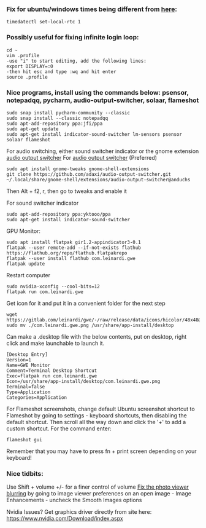 ### Fix for ubuntu/windows times being different from [here](https://askubuntu.com/questions/169376/clock-time-is-off-on-dual-boot):
```
timedatectl set-local-rtc 1
```

### Possibly useful for fixing infinite login loop:
```
cd ~
vim .profile
-use "i" to start editing, add the following lines:
export DISPLAY=:0
-then hit esc and type :wq and hit enter
source .profile
```

### Nice programs, install using the commands below: psensor, notepadqq, pycharm, audio-output-switcher, solaar, flameshot
```
sudo snap install pycharm-community --classic
sudo snap install --classic notepadqq
sudo apt-add-repository ppa:jfi/ppa
sudo apt-get update
sudo apt-get install indicator-sound-switcher lm-sensors psensor solaar flameshot
```

For audio switching, either sound switcher indicator or the gnome extension [audio output switcher](https://github.com/adaxi/audio-output-switcher)
For [audio output switcher](https://github.com/adaxi/audio-output-switcher) (Preferred)
```
sudo apt install gnome-tweaks gnome-shell-extensions
git clone https://github.com/adaxi/audio-output-switcher.git ~/.local/share/gnome-shell/extensions/audio-output-switcher@anduchs
```

Then Alt + f2, r, then go to tweaks and enable it

For sound switcher indicator
```
sudo apt-add-repository ppa:yktooo/ppa
sudo apt-get install indicator-sound-switcher
```

GPU Monitor:
```
sudo apt install flatpak gir1.2-appindicator3-0.1
flatpak --user remote-add --if-not-exists flathub https://flathub.org/repo/flathub.flatpakrepo
flatpak --user install flathub com.leinardi.gwe
flatpak update 
```
Restart computer
```
sudo nvidia-xconfig --cool-bits=12
flatpak run com.leinardi.gwe
```

Get icon for it and put it in a convenient folder for the next step
```
wget https://gitlab.com/leinardi/gwe/-/raw/release/data/icons/hicolor/48x48@2x/apps/com.leinardi.gwe.png
sudo mv ./com.leinardi.gwe.png /usr/share/app-install/desktop
```
Can make a .desktop file with the below contents, put on desktop, right click and make launchable to launch it.
```
[Desktop Entry]
Version=1
Name=GWE Monitor
Comment=Terminal Desktop Shortcut
Exec=flatpak run com.leinardi.gwe
Icon=/usr/share/app-install/desktop/com.leinardi.gwe.png
Terminal=false
Type=Application
Categories=Application
```

For Flameshot screenshots, change default Ubuntu screenshot shortcut to Flameshot by going to settings - keyboard shortcuts, then disabling the default shortcut. Then scroll all the way down and click the '+' to add a custom shortcut. For the command enter:
```
flameshot gui
```
Remember that you may have to press fn + print screen depending on your keyboard!

### Nice tidbits:
Use Shift + volume +/- for a finer control of volume
[Fix the photo viewer blurring](https://askubuntu.com/questions/237575/zoom-in-on-small-photos-without-losing-pixel-crispness) by going to image viewer preferences on an open image - Image Enhancements - uncheck the Smooth Images options


Nvidia Issues?
Get graphics driver directly from site here: 
https://www.nvidia.com/Download/index.aspx
